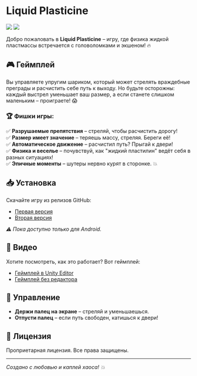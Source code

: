 # Liquid Plasticine

![](https://img.shields.io/badge/Version-2.0-blue.svg) ![](https://img.shields.io/badge/Platform-Android-green.svg)

Добро пожаловать в **Liquid Plasticine** – игру, где физика жидкой пластмассы встречается с головоломками и экшеном! 🔥

## 🎮 Геймплей

Вы управляете упругим шариком, который может стрелять враждебные преграды и расчистить себе путь к выходу. Но будьте осторожны: каждый выстрел уменьшает ваш размер, а если станете слишком маленьким – проиграете! 😱

### 🏆 Фишки игры:
✅ **Разрушаемые препятствия** – стреляй, чтобы расчистить дорогу!  
✅ **Размер имеет значение** – теряешь массу, стреляя. Береги её!  
✅ **Автоматическое движение** – расчистил путь? Прыгай к двери!  
✅ **Физика и веселье** – почувствуй, как "жидкий пластилин" ведёт себя в разных ситуациях!  
✅ **Эпичные моменты** – шутеры нервно курят в сторонке. 💥  

## 📥 Установка
Скачайте игру из релизов GitHub:
- [Первая версия](https://github.com/westopreq/Liquid-plasticine/releases/tag/Games)
- [Вторая версия](https://github.com/westopreq/Liquid-plasticine/releases/tag/Clay)

_⚠ Пока доступно только для Android._

## 🎥 Видео
Хотите посмотреть, как это работает? Вот геймплей:
- [Геймплей в Unity Editor](https://www.youtube.com/watch?v=PR5ZGViWQ60)
- [Геймплей без редактора](https://www.youtube.com/shorts/Uam5o1RM5fY)

## 🔧 Управление
- **Держи палец на экране** – стреляй и уменьшаешься.
- **Отпусти палец** – если путь свободен, катишься к двери!

## 📜 Лицензия
Проприетарная лицензия. Все права защищены.

---
_Создано с любовью и каплей хаоса! 💥_

